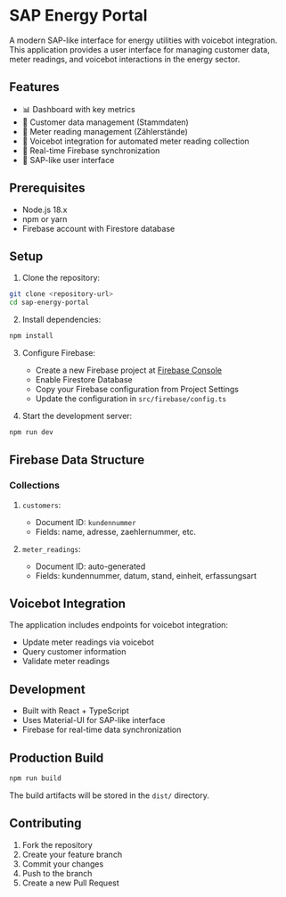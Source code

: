 # SAP Energy Portal

A modern SAP-like interface for energy utilities with voicebot integration. This application provides a user interface for managing customer data, meter readings, and voicebot interactions in the energy sector.

## Features

- 📊 Dashboard with key metrics
- 👤 Customer data management (Stammdaten)
- 📝 Meter reading management (Zählerstände)
- 🤖 Voicebot integration for automated meter reading collection
- 🔄 Real-time Firebase synchronization
- 🎨 SAP-like user interface

## Prerequisites

- Node.js 18.x
- npm or yarn
- Firebase account with Firestore database

## Setup

1. Clone the repository:
```bash
git clone <repository-url>
cd sap-energy-portal
```

2. Install dependencies:
```bash
npm install
```

3. Configure Firebase:
   - Create a new Firebase project at [Firebase Console](https://console.firebase.google.com)
   - Enable Firestore Database
   - Copy your Firebase configuration from Project Settings
   - Update the configuration in `src/firebase/config.ts`

4. Start the development server:
```bash
npm run dev
```

## Firebase Data Structure

### Collections

1. `customers`:
   - Document ID: `kundennummer`
   - Fields: name, adresse, zaehlernummer, etc.

2. `meter_readings`:
   - Document ID: auto-generated
   - Fields: kundennummer, datum, stand, einheit, erfassungsart

## Voicebot Integration

The application includes endpoints for voicebot integration:

- Update meter readings via voicebot
- Query customer information
- Validate meter readings

## Development

- Built with React + TypeScript
- Uses Material-UI for SAP-like interface
- Firebase for real-time data synchronization

## Production Build

```bash
npm run build
```

The build artifacts will be stored in the `dist/` directory.

## Contributing

1. Fork the repository
2. Create your feature branch
3. Commit your changes
4. Push to the branch
5. Create a new Pull Request
